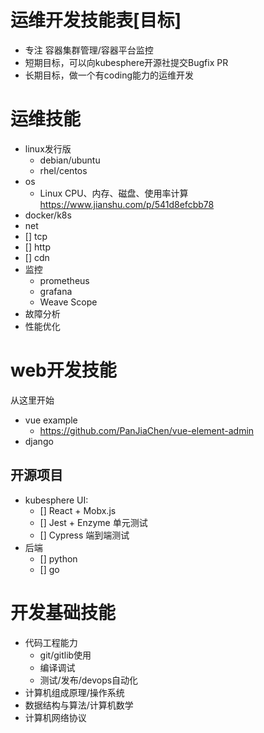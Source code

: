 # 运维开发技能表[目标]

* 专注 容器集群管理/容器平台监控
* 短期目标，可以向kubesphere开源社提交Bugfix PR 
* 长期目标，做一个有coding能力的运维开发

# 运维技能

* linux发行版
  * debian/ubuntu
  * rhel/centos
* os
  * Linux CPU、内存、磁盘、使用率计算 https://www.jianshu.com/p/541d8efcbb78 
* docker/k8s
* net
 * [] tcp
 * [] http
 * [] cdn
* 监控
  * prometheus
  * grafana
  * Weave Scope
* 故障分析
* 性能优化

# web开发技能

从这里开始
* vue example
  * https://github.com/PanJiaChen/vue-element-admin
* django

## 开源项目 
 
* kubesphere UI: 
  * [] React + Mobx.js
  * [] Jest + Enzyme 单元测试
  * [] Cypress 端到端测试 
* 后端
  * [] python
  * [] go

# 开发基础技能

* 代码工程能力
  * git/gitlib使用
  * 编译调试
  * 测试/发布/devops自动化
* 计算机组成原理/操作系统
* 数据结构与算法/计算机数学
* 计算机网络协议
